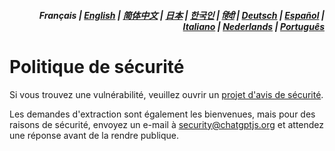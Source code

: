 <div align="right">
<h5>Français | <a href="../SECURITY.md">English</a> | <a href="../zh-cn/SECURITY.md">简体中文</a> | <a href="../ja/SECURITY.md">日本</a> | <a href="../ko/SECURITY.md">한국인</a> | <a href="../hi/SECURITY.md">हिंदी</a> | <a href="../de/SECURITY.md">Deutsch</a> | <a href="../es/SECURITY.md">Español</a> | <a href="../it/SECURITY.md">Italiano</a> | <a href="../nl/SECURITY.md">Nederlands</a> | <a href="../pt/SECURITY.md">Português</a></h5>
</div>

# Politique de sécurité

Si vous trouvez une vulnérabilité, veuillez ouvrir un [projet d'avis de sécurité](https://github.com/kudoai/chatgpt.js/security/advisories/new).

Les demandes d'extraction sont également les bienvenues, mais pour des raisons de sécurité, envoyez un e-mail à security@chatgptjs.org et attendez une réponse avant de la rendre publique.
